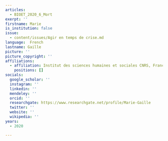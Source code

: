 ```yaml
---
articles:
  - BIOET_2020_6_Mort
exerpt: ''
firstname: Marie
is_institution: false
issue:
  - content/issues/Agir en temps de crise.md
language:  French
lastname: Gaille
picture: ''
picture_copyright: ''
affiliations:
  - affiliation: Institut des sciences humaines et sociales CNRS, France
    positions: []
socials:
  google_scholar: ''
  instagram: ''
  linkedin: ''
  mendeley: ''
  orcid: ''
  researchgate: https://www.researchgate.net/profile/Marie-Gaille
  twitter: ''
  website: ''
  wikipedia: ''
years:
  - 2020

---
```

